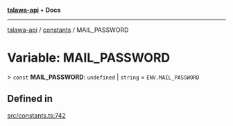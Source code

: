 [**talawa-api**](../../README.md) • **Docs**

***

[talawa-api](../../modules.md) / [constants](../README.md) / MAIL\_PASSWORD

# Variable: MAIL\_PASSWORD

\> `const` **MAIL\_PASSWORD**: `undefined` \| `string` = `ENV.MAIL_PASSWORD`

## Defined in

[src/constants.ts:742](https://github.com/PalisadoesFoundation/talawa-api/blob/f1c816bca43cc03a8c1bd303394e2550a50db017/src/constants.ts#L742)
